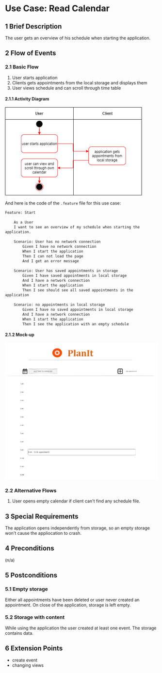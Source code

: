# Use Case: Read Calendar
## 1 Brief Description

The user gets an overview of his schedule when starting the application.

## 2 Flow of Events

### 2.1 Basic Flow

  1. User starts application
  2. Clients gets appointments from the local storage and displays them
  3. User views schedule and can scroll through time table
  
#### 2.1.1 Activity Diagram

![OUCD] 

And here is the code of the  `.feature` file for this use case:

```feature 
Feature: Start

    As a User
    I want to see an overview of my schedule when starting the application.

    Scenario: User has no network connection
        Given I have no network connection
        When I start the application
        Then I can not load the page 
        And I get an error message

    Scenario: User has saved appointments in storage
        Given I have saved appointments in local storage
        And I have a network connection
        When I start the application
        Then I see should see all saved appointments in the application

    Scenario: no appointments in local storage
        Given I have no saved appointments in local storage
        And I have a network connection
        When I start the application 
        Then I see the application with an empty schedule
```
<!-- ![OUCB] -->

#### 2.1.2 Mock-up 

![OUCA]

### 2.2 Alternative Flows
  1. User opens empty calendar if client can't find any schedule file.

## 3 Special Requirements

The application opens independently from storage, so an empty storage won't cause the appliocation to crash.

## 4 Preconditions

(n/a)

## 5 Postconditions

### 5.1 Empty storage

Either all appointments have been deleted or user never created an appointment. On close of the application, storage is left empty.

### 5.2 Storage with content

While using the application the user created at least one event. The storage contains data.

## 6 Extension Points

* create event
* changing views

<!-- Picture-Link definitions: -->
[OUCD]: https://github.com/PatrickFreyy/PlanIt/blob/main/docs/usecase1_1.png
[OUCA]: https://github.com/PatrickFreyy/PlanIt/blob/main/docs/view.png
[OUCB]: https://github.com/PatrickFreyy/PlanIt/blob/main/docs/feature1.png